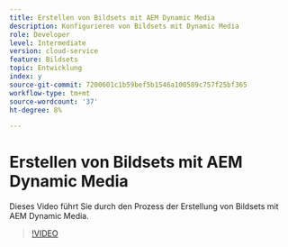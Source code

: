 ```yaml
---
title: Erstellen von Bildsets mit AEM Dynamic Media
description: Konfigurieren von Bildsets mit Dynamic Media
role: Developer
level: Intermediate
version: cloud-service
feature: Bildsets
topic: Entwicklung
index: y
source-git-commit: 7200601c1b59bef5b1546a100589c757f25bf365
workflow-type: tm+mt
source-wordcount: '37'
ht-degree: 8%

---
```


# Erstellen von Bildsets mit AEM Dynamic Media

Dieses Video führt Sie durch den Prozess der Erstellung von Bildsets mit AEM Dynamic Media.

>[!VIDEO](https://video.tv.adobe.com/v/335581?quality=9&learn=on)

